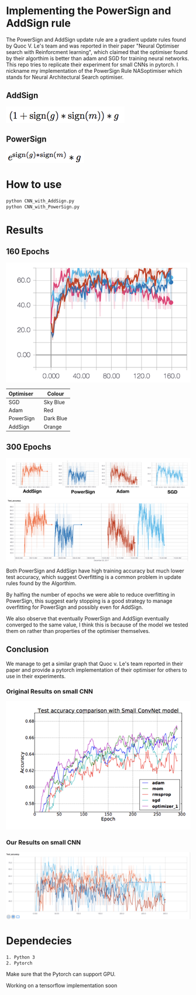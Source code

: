 # Implementing the PowerSign and AddSign rule
The PowerSign and AddSign update rule are a gradient 
update rules found by Quoc V. Le's team and was 
reported in their paper "Neural Optimiser search with Reinforcment learning", which claimed that the optimiser found by their algorthim is better than adam and SGD for training neural networks. This repo tries to replicate their experiment for small CNNs in pytorch. I nickname my implementation of the PowerSign Rule NASoptimiser which stands for Neural Architectural Search optimiser. 

## AddSign 
![alt text](https://github.com/Neoanarika/Implementing-the-PowerSign-and-AddSign-rule/blob/master/img/addsign.png)

## PowerSign 
![alt text](https://github.com/Neoanarika/Implementing-the-PowerSign-and-AddSign-rule/blob/master/img/powersign.png)

# How to use 
```
python CNN_with_AddSign.py 
python CNN_with_PowerSign.py
```

# Results 

## 160 Epochs 
![alt text](https://github.com/Neoanarika/Implementing-the-PowerSign-and-AddSign-rule/blob/master/img/160%20epochs.png)


| Optimiser     | Colour        |
| ------------- | ------------- |
| SGD           | Sky Blue      |
| Adam          | Red           |
| PowerSign     | Dark Blue     |
| AddSign       | Orange        |

## 300 Epochs
![alt text](https://github.com/Neoanarika/Implementing-the-PowerSign-and-AddSign-rule/blob/master/img/300%20epochs.png)
![alt text](https://github.com/Neoanarika/Implementing-the-PowerSign-and-AddSign-rule/blob/master/img/300%20epcohs%20time.png)

Both PowerSign and AddSign have high training accuracy but much lower test accuracy, which suggest Overfitting is a common problem in update rules found by the Algorthim. 

By halfing the number of epochs we were able to reduce overfitting in PowerSign, this suggest early stopping is a good strategy to manage overfitting for PowerSign and possibly even for AddSign. 

We also observe that eventually PowerSign and AddSign eventually converged to the same value, I think this is because of the model we tested them on rather than properties of the optimiser themselves. 

## Conclusion 

We manage to get a similar graph that Quoc v. Le's team reported in their paper and provide a pytorch implementation of their optimiser for others to use in their experiments. 

### Original Results on small CNN
![alt text](https://github.com/Neoanarika/Implementing-the-PowerSign-and-AddSign-rule/blob/master/img/original.png)

### Our Results on small CNN
![alt text](https://github.com/Neoanarika/Implementing-the-PowerSign-and-AddSign-rule/blob/master/img/300%20epcohs%20all.png)

# Dependecies 
```
1. Python 3
2. Pytorch 
```

Make sure that the Pytorch can support GPU. 

Working on a tensorflow implementation soon
